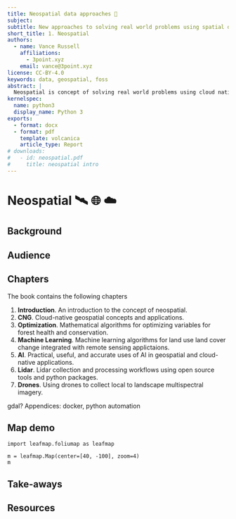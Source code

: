 ```yaml
---
title: Neospatial data approaches 🧙
subject: 
subtitle: New approaches to solving real world problems using spatial data
short_title: 1. Neospatial
authors:
  - name: Vance Russell
    affiliations:
      - 3point.xyz
    email: vance@3point.xyz
license: CC-BY-4.0
keywords: data, geospatial, foss
abstract: |
  Neospatial is concept of solving real world problems using cloud native geospatial workflows and open source software.
kernelspec:
  name: python3
  display_name: Python 3
exports:
  - format: docx
  - format: pdf
    template: volcanica
    article_type: Report
# downloads:
#   - id: neospatial.pdf
#     title: neospatial intro   
---
```


# Neospatial 🛰️ 🌐 ☁️

## Background

## Audience

## Chapters
The book contains the following chapters

1. **Introduction**. An introduction to the concept of neospatial.
2. **CNG**. Cloud-native geospatial concepts and applications.
3. **Optimization**. Mathematical algorithms for optimizing variables for forest health and conservation.
4. **Machine Learning**. Machine learning algorithms for land use land cover change integrated with remote sensing applictaions.
5. **AI**. Practical, useful, and accurate uses of AI in geospatial and cloud-native applications.
6. **Lidar**. Lidar collection and processing workflows using open source tools and python packages.
7. **Drones**. Using drones to collect local to landscape multispectral imagery.


gdal?
Appendices: docker, python automation

## Map demo

```{code-cell} python
import leafmap.foliumap as leafmap

m = leafmap.Map(center=[40, -100], zoom=4)
m
```

## Take-aways


## Resources
